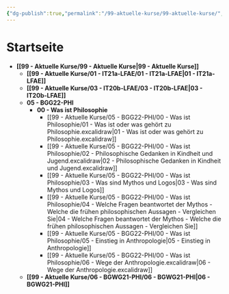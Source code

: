 ```yaml
---
{"dg-publish":true,"permalink":"/99-aktuelle-kurse/99-aktuelle-kurse/","tags":"gardenEntry"}
---
```



# Startseite


- **[[99 - Aktuelle Kurse/99 - Aktuelle Kurse\|99 - Aktuelle Kurse]]**
	- **[[99 - Aktuelle Kurse/01 - IT21a-LFAE/01 - IT21a-LFAE\|01 - IT21a-LFAE]]**
	- **[[99 - Aktuelle Kurse/03 - IT20b-LFAE/03 - IT20b-LFAE\|03 - IT20b-LFAE]]**
	- **05 - BGG22-PHI**
		- **00 - Was ist Philosophie**
			- [[99 - Aktuelle Kurse/05 - BGG22-PHI/00 - Was ist Philosophie/01 - Was ist oder was gehört zu Philosophie.excalidraw\|01 - Was ist oder was gehört zu Philosophie.excalidraw]]
			- [[99 - Aktuelle Kurse/05 - BGG22-PHI/00 - Was ist Philosophie/02 - Philosophische Gedanken in Kindheit und Jugend.excalidraw\|02 - Philosophische Gedanken in Kindheit und Jugend.excalidraw]]
			- [[99 - Aktuelle Kurse/05 - BGG22-PHI/00 - Was ist Philosophie/03 - Was sind Mythos und Logos\|03 - Was sind Mythos und Logos]]
			- [[99 - Aktuelle Kurse/05 - BGG22-PHI/00 - Was ist Philosophie/04 - Welche Fragen beantwortet der Mythos - Welche die frühen philosophischen Aussagen - Vergleichen Sie\|04 - Welche Fragen beantwortet der Mythos - Welche die frühen philosophischen Aussagen - Vergleichen Sie]]
			- [[99 - Aktuelle Kurse/05 - BGG22-PHI/00 - Was ist Philosophie/05 - Einstieg in Anthropologie\|05 - Einstieg in Anthropologie]]
			- [[99 - Aktuelle Kurse/05 - BGG22-PHI/00 - Was ist Philosophie/06 - Wege der Anthropologie.excalidraw\|06 - Wege der Anthropologie.excalidraw]]
	- **[[99 - Aktuelle Kurse/06 - BGWG21-PHI/06 - BGWG21-PHI\|06 - BGWG21-PHI]]**

